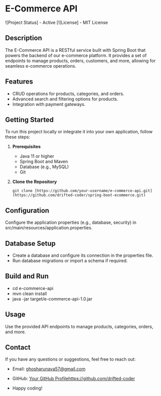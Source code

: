 # E-Commerce API

![Project Status] - Active
[![License] - MIT License

## Description

The E-Commerce API is a RESTful service built with Spring Boot that powers the backend of our e-commerce platform. It provides a set of endpoints to manage products, orders, customers, and more, allowing for seamless e-commerce operations.

## Features

- CRUD operations for products, categories, and orders.
- Advanced search and filtering options for products.
- Integration with payment gateways.

## Getting Started

To run this project locally or integrate it into your own application, follow these steps:

1. **Prerequisites**
   - Java 11 or higher
   - Spring Boot and Maven
   - Database (e.g., MySQL)
   - Git

2. **Clone the Repository**
   ```shell
   git clone [https://github.com/your-username/e-commerce-api.git](https://github.com/drifted-coder/spring-boot-ecommerce.git)

## Configuration

Configure the application properties (e.g., database, security) in src/main/resources/application.properties.

## Database Setup

- Create a database and configure its connection in the properties file.
- Run database migrations or import a schema if required.

## Build and Run

- cd e-commerce-api
- mvn clean install
- java -jar target/e-commerce-api-1.0.jar

## Usage

Use the provided API endpoints to manage products, categories, orders, and more.

## Contact
If you have any questions or suggestions, feel free to reach out:

- Email: ghosharunava57@gmail.com
- GitHub: [Your GitHub Profile](https://github.com/drifted-coder)https://github.com/drifted-coder


- Happy coding!
